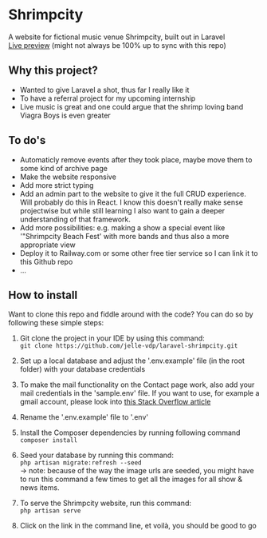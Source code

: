 # Shrimpcity

A website for fictional music venue Shrimpcity, built out in Laravel<br>
[Live preview](https://shrimpcity.online/) (might not always be 100% up to sync with this repo)

## Why this project?

- Wanted to give Laravel a shot, thus far I really like it
- To have a referral project for my upcoming internship
- Live music is great and one could argue that the shrimp loving band Viagra Boys is even greater

## To do's

- Automaticly remove events after they took place, maybe move them to some kind of archive page
- Make the website responsive
- Add more strict typing
- Add an admin part to the website to give it the full CRUD experience. Will probably do this in React. I know this doesn't really make sense projectwise but while still learning I also want to gain a deeper understanding of that framework.
- Add more possibilities: e.g. making a show a special event like '"Shrimpcity Beach Fest' with more bands and thus also a more appropriate view
- Deploy it to Railway.com or some other free tier service so I can link it to this Github repo
- ...

## How to install

Want to clone this repo and fiddle around with the code? You can do so by following these simple steps:

1. Git clone the project in your IDE by using this command:<br>
`git clone https://github.com/jelle-vdp/laravel-shrimpcity.git`

2. Set up a local database and adjust the '.env.example' file (in the root folder) with your database credentials

3. To make the mail functionality on the Contact page work, also add your mail credentials in the 'sample.env' file. If you want to use, for example a gmail account, please look into [this Stack Overflow article](https://stackoverflow.com/questions/72621214/laravel-sending-email-with-gmail-after-less-secure-app-option-no-longer-suppo) 

4. Rename the '.env.example' file to '.env'

5. Install the Composer dependencies by running following command<br>
`composer install`

6. Seed your database by running this command:<br>
`php artisan migrate:refresh --seed`<br>
-> note: because of the way the image urls are seeded, you might have to run this command a few times to get all the images for all show & news items.

7. To serve the Shrimpcity website, run this command:<br>
`php artisan serve`

8. Click on the link in the command line, et voilà, you should be good to go
